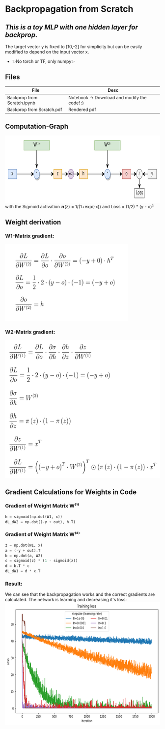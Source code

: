 # Backpropagation from Scratch
## _This is a toy MLP with one hidden layer for backprop._
The target vector y is fixed to [10,-2] for simplicity but can be easily modified to depend on the input vector x.

- ✨No torch or TF,  only numpy✨

## Files

| File | Desc |
| ------ | ------ |
| Backprop from Scratch.ipynb | Notebook → Download and modify the code! :) |
| Backprop from Scratch.pdf  | Rendered pdf |

## Computation-Graph
<img src="https://github.com/till2/Backpropagation-from-Scratch/blob/main/ComputationGraph.png?raw=true" width="800" height="220"/>
with the Sigmoid activation 𝞹(z) = 1/(1+exp(-x)) and Loss = (1/2) * (y - o)²

## Weight derivation

### W1-Matrix gradient:
<img src="https://github.com/till2/Backpropagation-from-Scratch/blob/main/eq_new.png?raw=true" width="400" height="250"/>

### W2-Matrix gradient:
<img src="https://github.com/till2/Backpropagation-from-Scratch/blob/main/eq1.png?raw=true" width="600" height="450"/>


## Gradient Calculations for Weights in Code

### Gradient of Weight Matrix W⁽¹⁾

```py
h = sigmoid(np.dot(W1, x))
dL_dW2 = np.dot((-y + out), h.T)
```

### Gradient of Weight Matrix W⁽²⁾

```py
z = np.dot(W1, x)
a = (-y + out).T
b = np.dot(a, W2)
c = sigmoid(z) * (1 - sigmoid(z))
d = b.T * c
dL_dW1 = d * x.T
```
### Result:
We can see that the backpropagation works and the correct gradients are calculated.
The network is learning and decreasing it's loss:
<img src="https://github.com/till2/Backpropagation-from-Scratch/blob/main/LearningRates.png?raw=true" width="600" height="400"/>
